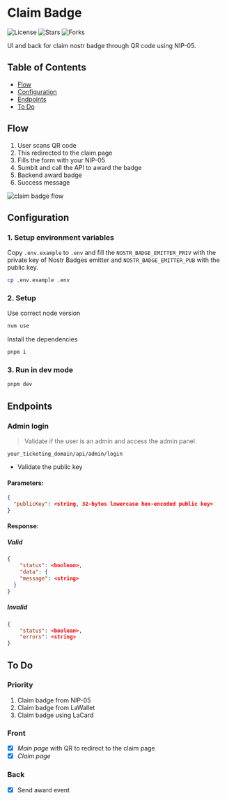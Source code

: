 # Claim Badge

<!-- ![Latest Release](https://badgen.net/github/release/rapax00/claim-badge/stable/?color=blue&icon=bitcoin-lightning) -->

![License](https://badgen.net/github/license/rapax00/claim-badge/?color=cyan)
![Stars](https://badgen.net/github/stars/rapax00/claim-badge/?color=yellow)
![Forks](https://badgen.net/github/forks/rapax00/claim-badge/?color=grey)

UI and back for claim nostr badge through QR code using NIP-05.

## Table of Contents

- [Flow](#flow)
- [Configuration](#configuration)
- [Endpoints](#endpoints)
- [To Do](#to-do)

## Flow

1. User scans QR code
2. This redirected to the claim page
3. Fills the form with your NIP-05
4. Sumbit and call the API to award the badge
5. Backend award badge
6. Success message

![claim badge flow](./public/claim-badge-flow.svg)

## Configuration

### 1. Setup environment variables

Copy `.env.example` to `.env` and fill the `NOSTR_BADGE_EMITTER_PRIV` with the private key of Nostr Badges emitter and `NOSTR_BADGE_EMITTER_PUB` with the public key.

```bash
cp .env.example .env
```

### 2. Setup

Use correct node version

```bash
nvm use
```

Install the dependencies

```bash
pnpm i
```

### 3. Run in dev mode

```bash
pnpm dev
```

## Endpoints

### Admin login

> Validate if the user is an admin and access the admin panel.

`your_ticketing_domain/api/admin/login`

- Validate the public key

#### Parameters:

```json
{
  "publicKey": <string, 32-bytes lowercase hex-encoded public key>
}
```

#### Response:

##### Valid

```json
{
	"status": <boolean>,
	"data": {
    "message": <string>
  }
}
```

##### Invalid

```json
{
	"status": <boolean>,
	"errors": <string>
}
```

## To Do

### Priority

1. Claim badge from NIP-05
2. Claim badge from LaWallet
3. Claim badge using LaCard

### Front

- [x] _Main page_ with QR to redirect to the claim page
- [x] _Claim page_

### Back

- [x] Send award event

